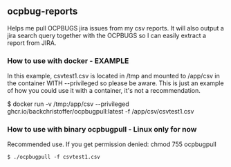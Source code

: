 ## ocpbug-reports
Helps me pull OCPBUGS jira issues from my csv reports. It will also output a jira search query together with the OCPBUGS so I can easily extract a report from JIRA. 

### How to use with docker - EXAMPLE
In this example, csvtest1.csv is located in /tmp and mounted to /app/csv in the container WITH --privileged so please be aware. This is just an example of how you could use it with a container, it's not a recommendation. 

$ docker run -v /tmp:/app/csv --privileged ghcr.io/backchristoffer/ocpbugpull:latest -f /app/csv/csvtest1.csv

### How to use with binary ocpbugpull - Linux only for now
Recommended use. 
If you get permission denied: chmod 755 ocpbugpull
```
$ ./ocpbugpull -f csvtest1.csv
``` 
